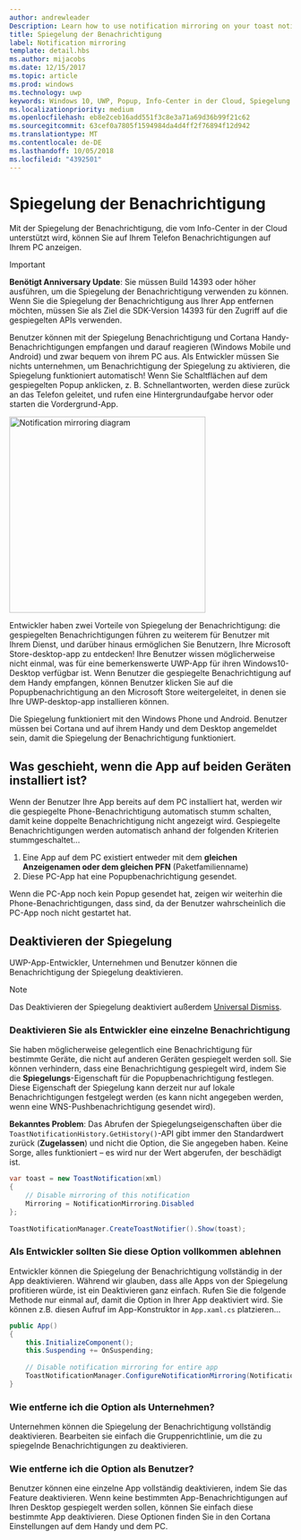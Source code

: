 ```yaml
---
author: andrewleader
Description: Learn how to use notification mirroring on your toast notifications.
title: Spiegelung der Benachrichtigung
label: Notification mirroring
template: detail.hbs
ms.author: mijacobs
ms.date: 12/15/2017
ms.topic: article
ms.prod: windows
ms.technology: uwp
keywords: Windows 10, UWP, Popup, Info-Center in der Cloud, Spiegelung der Benachrichtigung, Benachrichtigung, geräteübergreifend
ms.localizationpriority: medium
ms.openlocfilehash: eb8e2ceb16add551f3c8e3a71a69d36b99f21c62
ms.sourcegitcommit: 63cef0a7805f1594984da4d4ff2f76894f12d942
ms.translationtype: MT
ms.contentlocale: de-DE
ms.lasthandoff: 10/05/2018
ms.locfileid: "4392501"
---
```

# <a name="notification-mirroring"></a>Spiegelung der Benachrichtigung

Mit der Spiegelung der Benachrichtigung, die vom Info-Center in der Cloud unterstützt wird, können Sie auf Ihrem Telefon Benachrichtigungen auf Ihrem PC anzeigen.

> [!IMPORTANT]
> **Benötigt Anniversary Update**: Sie müssen Build 14393 oder höher ausführen, um die Spiegelung der Benachrichtigung verwenden zu können. Wenn Sie die Spiegelung der Benachrichtigung aus Ihrer App entfernen möchten, müssen Sie als Ziel die SDK-Version 14393 für den Zugriff auf die gespiegelten APIs verwenden.

Benutzer können mit der Spiegelung Benachrichtigung und Cortana Handy-Benachrichtigungen empfangen und darauf reagieren (Windows Mobile und Android) und zwar bequem von ihrem PC aus. Als Entwickler müssen Sie nichts unternehmen, um Benachrichtigung der Spiegelung zu aktivieren, die Spiegelung funktioniert automatisch! Wenn Sie Schaltflächen auf dem gespiegelten Popup anklicken, z. B. Schnellantworten, werden diese zurück an das Telefon geleitet, und rufen eine Hintergrundaufgabe hervor oder starten die Vordergrund-App.

<img alt="Notification mirroring diagram" src="images/toast-mirroring.gif" width="350"/>

Entwickler haben zwei Vorteile von Spiegelung der Benachrichtigung: die gespiegelten Benachrichtigungen führen zu weiterem für Benutzer mit Ihrem Dienst, und darüber hinaus ermöglichen Sie Benutzern, Ihre Microsoft Store-desktop-app zu entdecken! Ihre Benutzer wissen möglicherweise nicht einmal, was für eine bemerkenswerte UWP-App für ihren Windows10-Desktop verfügbar ist. Wenn Benutzer die gespiegelte Benachrichtigung auf dem Handy empfangen, können Benutzer klicken Sie auf die Popupbenachrichtigung an den Microsoft Store weitergeleitet, in denen sie Ihre UWP-desktop-app installieren können.

Die Spiegelung funktioniert mit den Windows Phone und Android. Benutzer müssen bei Cortana und auf ihrem Handy und dem Desktop angemeldet sein, damit die Spiegelung der Benachrichtigung funktioniert.


## <a name="what-if-the-app-is-installed-on-both-devices"></a>Was geschieht, wenn die App auf beiden Geräten installiert ist?

Wenn der Benutzer Ihre App bereits auf dem PC installiert hat, werden wir die gespiegelte Phone-Benachrichtigung automatisch stumm schalten, damit keine doppelte Benachrichtigung nicht angezeigt wird. Gespiegelte Benachrichtigungen werden automatisch anhand der folgenden Kriterien stummgeschaltet...

1. Eine App auf dem PC existiert entweder mit dem **gleichen Anzeigenamen oder dem gleichen PFN** (Paketfamilienname)
2. Diese PC-App hat eine Popupbenachrichtigung gesendet.

Wenn die PC-App noch kein Popup gesendet hat, zeigen wir weiterhin die Phone-Benachrichtigungen, dass sind, da der Benutzer wahrscheinlich die PC-App noch nicht gestartet hat.


## <a name="how-to-opt-out-of-mirroring"></a>Deaktivieren der Spiegelung

UWP-App-Entwickler, Unternehmen und Benutzer können die Benachrichtigung der Spiegelung deaktivieren.

> [!NOTE]
> Das Deaktivieren der Spiegelung deaktiviert außerdem [Universal Dismiss](universal-dismiss.md).


### <a name="as-a-developer-opt-out-an-individual-notification"></a>Deaktivieren Sie als Entwickler eine einzelne Benachrichtigung

Sie haben möglicherweise gelegentlich eine Benachrichtigung für bestimmte Geräte, die nicht auf anderen Geräten gespiegelt werden soll. Sie können verhindern, dass eine Benachrichtigung gespiegelt wird, indem Sie die **Spiegelungs**-Eigenschaft für die Popupbenachrichtigung festlegen. Diese Eigenschaft der Spiegelung kann derzeit nur auf lokale Benachrichtigungen festgelegt werden (es kann nicht angegeben werden, wenn eine WNS-Pushbenachrichtigung gesendet wird).

**Bekanntes Problem**: Das Abrufen der Spiegelungseigenschaften über die `ToastNotificationHistory.GetHistory()`-API gibt immer den Standardwert zurück (**Zugelassen**) und nicht die Option, die Sie angegeben haben. Keine Sorge, alles funktioniert – es wird nur der Wert abgerufen, der beschädigt ist.

```csharp
var toast = new ToastNotification(xml)
{
    // Disable mirroring of this notification
    Mirroring = NotificationMirroring.Disabled
};
  
ToastNotificationManager.CreateToastNotifier().Show(toast);
```


### <a name="as-a-developer-opt-out-completely"></a>Als Entwickler sollten Sie diese Option vollkommen ablehnen

Entwickler können die Spiegelung der Benachrichtigung vollständig in der App deaktivieren. Während wir glauben, dass alle Apps von der Spiegelung profitieren würde, ist ein Deaktivieren ganz einfach. Rufen Sie die folgende Methode nur einmal auf, damit die Option in Ihrer App deaktiviert wird. Sie können z.B. diesen Aufruf im App-Konstruktor in `App.xaml.cs` platzieren...

```csharp
public App()
{
    this.InitializeComponent();
    this.Suspending += OnSuspending;
 
    // Disable notification mirroring for entire app
    ToastNotificationManager.ConfigureNotificationMirroring(NotificationMirroring.Disabled);
}
```


### <a name="as-an-enterprise-how-do-i-opt-out"></a>Wie entferne ich die Option als Unternehmen?

Unternehmen können die Spiegelung der Benachrichtigung vollständig deaktivieren. Bearbeiten sie einfach die Gruppenrichtlinie, um die zu spiegelnde Benachrichtigungen zu deaktivieren.


### <a name="as-a-user-how-do-i-opt-out"></a>Wie entferne ich die Option als Benutzer?

Benutzer können eine einzelne App vollständig deaktivieren, indem Sie das Feature deaktivieren. Wenn keine bestimmten App-Benachrichtigungen auf Ihren Desktop gespiegelt werden sollen, können Sie einfach diese bestimmte App deaktivieren. Diese Optionen finden Sie in den Cortana Einstellungen auf dem Handy und dem PC.